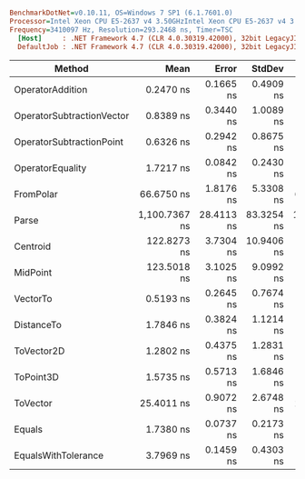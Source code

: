 ``` ini

BenchmarkDotNet=v0.10.11, OS=Windows 7 SP1 (6.1.7601.0)
Processor=Intel Xeon CPU E5-2637 v4 3.50GHzIntel Xeon CPU E5-2637 v4 3.50GHz, ProcessorCount=16
Frequency=3410097 Hz, Resolution=293.2468 ns, Timer=TSC
  [Host]     : .NET Framework 4.7 (CLR 4.0.30319.42000), 32bit LegacyJIT-v4.7.2117.0
  DefaultJob : .NET Framework 4.7 (CLR 4.0.30319.42000), 32bit LegacyJIT-v4.7.2117.0


```
|                    Method |          Mean |      Error |     StdDev |        Median |  Gen 0 | Allocated |
|-------------------------- |--------------:|-----------:|-----------:|--------------:|-------:|----------:|
|          OperatorAddition |     0.2470 ns |  0.1665 ns |  0.4909 ns |     0.0000 ns |      - |       0 B |
| OperatorSubtractionVector |     0.8389 ns |  0.3440 ns |  1.0089 ns |     0.5801 ns |      - |       0 B |
|  OperatorSubtractionPoint |     0.6326 ns |  0.2942 ns |  0.8675 ns |     0.0186 ns |      - |       0 B |
|          OperatorEquality |     1.7217 ns |  0.0842 ns |  0.2430 ns |     1.7179 ns |      - |       0 B |
|                 FromPolar |    66.6750 ns |  1.8176 ns |  5.3308 ns |    65.8863 ns |      - |       0 B |
|                     Parse | 1,100.7367 ns | 28.4113 ns | 83.3254 ns | 1,103.2367 ns | 0.0725 |     384 B |
|                  Centroid |   122.8273 ns |  3.7304 ns | 10.9406 ns |   120.1131 ns | 0.0150 |      80 B |
|                  MidPoint |   123.5018 ns |  3.1025 ns |  9.0992 ns |   121.9977 ns | 0.0236 |     124 B |
|                  VectorTo |     0.5193 ns |  0.2645 ns |  0.7674 ns |     0.0000 ns |      - |       0 B |
|                DistanceTo |     1.7846 ns |  0.3824 ns |  1.1214 ns |     1.7140 ns |      - |       0 B |
|                ToVector2D |     1.2802 ns |  0.4375 ns |  1.2831 ns |     0.9547 ns |      - |       0 B |
|                 ToPoint3D |     1.5735 ns |  0.5713 ns |  1.6846 ns |     1.1676 ns |      - |       0 B |
|                  ToVector |    25.4011 ns |  0.9072 ns |  2.6748 ns |    25.3036 ns | 0.0152 |      80 B |
|                    Equals |     1.7380 ns |  0.0737 ns |  0.2173 ns |     1.7380 ns |      - |       0 B |
|       EqualsWithTolerance |     3.7969 ns |  0.1459 ns |  0.4303 ns |     3.7729 ns |      - |       0 B |
